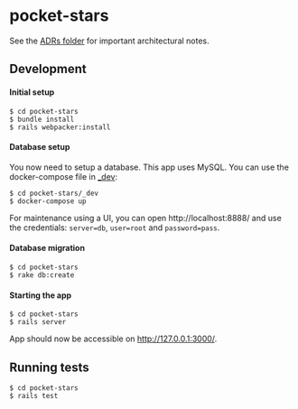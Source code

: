 # pocket-stars

See the [ADRs folder](_doc/adr) for important architectural notes.


## Development

#### Initial setup

```shell
$ cd pocket-stars
$ bundle install
$ rails webpacker:install
```

#### Database setup

You now need to setup a database. This app uses MySQL. You can use the docker-compose file in [_dev](_dev/docker-compose.yml):

```shell
$ cd pocket-stars/_dev
$ docker-compose up
```

For maintenance using a UI, you can open http://localhost:8888/ and use the credentials: `server=db`, `user=root` and `password=pass`.

#### Database migration

```shell
$ cd pocket-stars
$ rake db:create
```

#### Starting the app

```shell
$ cd pocket-stars
$ rails server
```

App should now be accessible on http://127.0.0.1:3000/.

## Running tests

```shell
$ cd pocket-stars
$ rails test
```